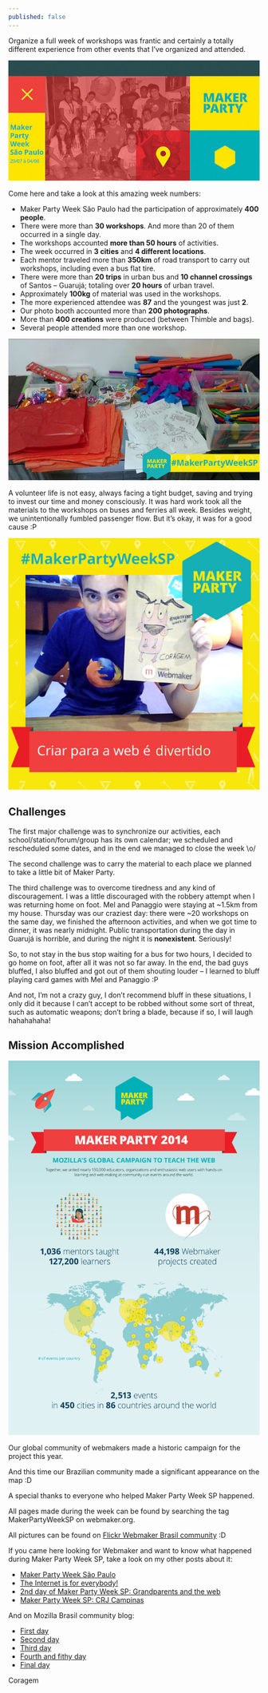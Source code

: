 ```yaml
---
published: false
---
```

Organize a full week of workshops was frantic and certainly a totally different experience from other events that I’ve organized and attended.

![Flyer Maker Party Week SP](https://raw.githubusercontent.com/Coragem/blog/gh-pages/_posts/img/makerpartyweeksp/chamada-makerpartyweeksp.jpg)

Come here and take a look at this amazing week numbers:

- Maker Party Week São Paulo had the participation of approximately **400 people**.
- There were more than **30 workshops**. And more than 20 of them occurred in a single day.
- The workshops accounted **more than 50 hours** of activities.
- The week occurred in **3 cities** and **4 different locations**.
- Each mentor traveled more than **350km** of road transport to carry out workshops, including even a bus flat tire.
- There were more than **20 trips** in urban bus and **10 channel crossings** of Santos – Guarujá; totaling over **20 hours** of urban travel.
- Approximately **100kg** of material was used in the workshops.
- The more experienced attendee was **87** and the youngest was just **2**.
- Our photo booth accounted more than **200 photographs**.
- More than **400 creations** were produced (between Thimble and bags).
- Several people attended more than one workshop.

![Material Maker Party Week SP](https://raw.githubusercontent.com/Coragem/blog/gh-pages/_posts/img/makerpartyweeksp/material-makerpartyweeksp.jpg)

A volunteer life is not easy, always facing a tight budget, saving and trying to invest our time and money consciously. It was hard work took all the materials to the workshops on buses and ferries all week. Besides weight, we unintentionally fumbled passenger flow. But it’s okay, it was for a good cause :P

![Coragem's make](https://raw.githubusercontent.com/Coragem/blog/gh-pages/_posts/img/makerpartyweeksp/coragem-ecobag-make.jpg)

## Challenges

The first major challenge was to synchronize our activities, each school/station/forum/group has its own calendar; we scheduled and rescheduled some dates, and in the end we managed to close the week \o/

The second challenge was to carry the material to each place we planned to take a little bit of Maker Party.

The third challenge was to overcome tiredness and any kind of discouragement. I was a little discouraged with the robbery attempt when I was returning home on foot. Mel and Panaggio were staying at ~1.5km from my house. Thursday was our craziest day: there were ~20 workshops on the same day, we finished the afternoon activities, and when we got time to dinner, it was nearly midnight. Public transportation during the day in Guarujá is horrible, and during the night it is **nonexistent**. Seriously!

So, to not stay in the bus stop waiting for a bus for two hours, I decided to go home on foot, after all it was not so far away. In the end, the bad guys bluffed, I also bluffed and got out of them shouting louder – I learned to bluff playing card games with Mel and Panaggio :P

And not, I’m not a crazy guy, I don’t recommend bluff in these situations, I only did it because I can’t accept to be robbed without some sort of threat, such as automatic weapons; don’t bring a blade, because if so, I will laugh hahahahaha!

## Mission Accomplished

![Infográfico Maker Party 2014](https://raw.githubusercontent.com/Coragem/blog/gh-pages/_posts/img/makerpartyweeksp/makerparty_postparty_infographic_static_vertical_v2.png)

Our global community of webmakers made ​​a historic campaign for the project this year.

And this time our Brazilian community made a significant appearance on the map :D

A special thanks to everyone who helped Maker Party Week SP happened.

All pages made ​​during the week can be found by searching the tag MakerPartyWeekSP on webmaker.org.

All pictures can be found on [Flickr Webmaker Brasil community](https://www.flickr.com/photos/webmakerbrasil) :D

If you came here looking for Webmaker and want to know what happened during Maker Party Week SP, take a look on my other posts about it:

- [Maker Party Week São Paulo](https://coragem.github.io/blog/maker-party-week-sp/)
- [The Internet is for everybody!](https://coragem.github.io/blog/the-internet-is-for-everybody/)
- [2nd day of Maker Party Week SP: Grandparents and the web](https://coragem.github.io/blog/2nd-day-of-maker-party-week-sp-grandparents-and-the-web/)
- [Maker Party Week SP: CRJ Campinas](https://coragem.github.io/blog/maker-party-week-sp-crj-campinas/)

And on Mozilla Brasil community blog:

- [First day](https://blog.mozillabrasil.org.br/2014/08/i-maker-party-week-primeiro-dia/)
- [Second day](http://blog.mozillabrasil.org.br/2014/09/i-maker-party-week-segundo-dia/)
- [Third day](https://blog.mozillabrasil.org.br/2014/09/i-maker-party-week-sao-paulo-terceiro-dia/)
- [Fourth and fithy day](https://blog.mozillabrasil.org.br/2014/09/i-maker-party-week-sao-paulo-quarto-e-quinto-dias/)
- [Final day](https://blog.mozillabrasil.org.br/2014/09/maker-party-week-sao-paulo-ultimo-dia/)

Coragem